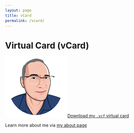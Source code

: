 ```yaml
---
layout: page
title: vCard
permalink: /vcard/
---
```


# Virtual Card (vCard)


[![Picture of Ben](images/ben.hamilton.picture.png)](https://ben.hamilton.id.au/ben.hamilton.vcf)
[Download my `.vcf` virtual card](https://ben.hamilton.id.au/ben.hamilton.vcf)

Learn more about me via [my about page](https://ben.hamilton.id.au/about)
